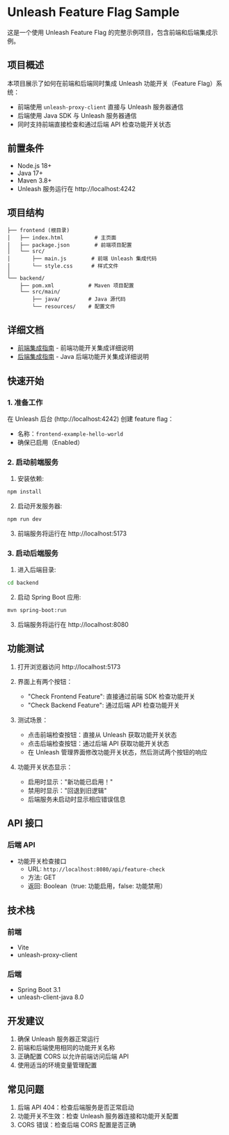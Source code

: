 # Unleash Feature Flag Sample

这是一个使用 Unleash Feature Flag 的完整示例项目，包含前端和后端集成示例。

## 项目概述

本项目展示了如何在前端和后端同时集成 Unleash 功能开关（Feature Flag）系统：
- 前端使用 `unleash-proxy-client` 直接与 Unleash 服务器通信
- 后端使用 Java SDK 与 Unleash 服务器通信
- 同时支持前端直接检查和通过后端 API 检查功能开关状态

## 前置条件

- Node.js 18+
- Java 17+
- Maven 3.8+
- Unleash 服务运行在 http://localhost:4242

## 项目结构

```
├── frontend (根目录)
│   ├── index.html          # 主页面
│   ├── package.json        # 前端项目配置
│   └── src/
│       ├── main.js        # 前端 Unleash 集成代码
│       └── style.css      # 样式文件
│
└── backend/
    ├── pom.xml           # Maven 项目配置
    └── src/main/
        ├── java/         # Java 源代码
        └── resources/    # 配置文件
```

## 详细文档

- [前端集成指南](docs/frontend-integration-guide.md) - 前端功能开关集成详细说明
- [后端集成指南](docs/backend-integration-guide.md) - Java 后端功能开关集成详细说明

## 快速开始

### 1. 准备工作

在 Unleash 后台 (http://localhost:4242) 创建 feature flag：
- 名称：`frontend-example-hello-world`
- 确保已启用（Enabled）

### 2. 启动前端服务

1. 安装依赖:
```bash
npm install
```

2. 启动开发服务器:
```bash
npm run dev
```

3. 前端服务将运行在 http://localhost:5173

### 3. 启动后端服务

1. 进入后端目录:
```bash
cd backend
```

2. 启动 Spring Boot 应用:
```bash
mvn spring-boot:run
```

3. 后端服务将运行在 http://localhost:8080

## 功能测试

1. 打开浏览器访问 http://localhost:5173

2. 界面上有两个按钮：
   - "Check Frontend Feature": 直接通过前端 SDK 检查功能开关
   - "Check Backend Feature": 通过后端 API 检查功能开关

3. 测试场景：
   - 点击前端检查按钮：直接从 Unleash 获取功能开关状态
   - 点击后端检查按钮：通过后端 API 获取功能开关状态
   - 在 Unleash 管理界面修改功能开关状态，然后测试两个按钮的响应

4. 功能开关状态显示：
   - 启用时显示："新功能已启用！"
   - 禁用时显示："回退到旧逻辑"
   - 后端服务未启动时显示相应错误信息

## API 接口

### 后端 API

- 功能开关检查接口
  - URL: `http://localhost:8080/api/feature-check`
  - 方法: GET
  - 返回: Boolean（true: 功能启用，false: 功能禁用）

## 技术栈

### 前端
- Vite
- unleash-proxy-client

### 后端
- Spring Boot 3.1
- unleash-client-java 8.0

## 开发建议

1. 确保 Unleash 服务器正常运行
2. 前端和后端使用相同的功能开关名称
3. 正确配置 CORS 以允许前端访问后端 API
4. 使用适当的环境变量管理配置

## 常见问题

1. 后端 API 404：检查后端服务是否正常启动
2. 功能开关不生效：检查 Unleash 服务器连接和功能开关配置
3. CORS 错误：检查后端 CORS 配置是否正确
